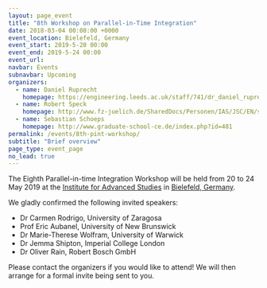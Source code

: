```yaml
---
layout: page_event
title: "8th Workshop on Parallel-in-Time Integration"
date: 2018-03-04 00:00:00 +0000
event_location: Bielefeld, Germany
event_start: 2019-5-20 00:00
event_end: 2019-5-24 00:00
event_url: 
navbar: Events
subnavbar: Upcoming
organizers:
  - name: Daniel Ruprecht
    homepage: https://engineering.leeds.ac.uk/staff/741/dr_daniel_ruprecht
  - name: Robert Speck
    homepage: http://www.fz-juelich.de/SharedDocs/Personen/IAS/JSC/EN/staff/speck_r.html
  - name: Sebastian Schoeps
    homepage: http://www.graduate-school-ce.de/index.php?id=481
permalink: /events/8th-pint-workshop/
subtitle: "Brief overview"
page_type: event_page
no_lead: true
---
```


The Eighth Parallel-in-time Integration Workshop will be held from 20 to 24 May 2019 at the [Institute for Advanced Studies](http://www.uni-bielefeld.de/(en)/ZiF/Allgemeines/index.html) in [Bielefeld, Germany](https://goo.gl/maps/YiSDjkzd7qq).

We gladly confirmed the following invited speakers:

 - Dr Carmen Rodrigo, University of Zaragosa
 - Prof Eric Aubanel, University of New Brunswick
 - Dr Marie-Therese Wolfram, University of Warwick
 - Dr Jemma Shipton, Imperial College London
 - Dr Oliver Rain, Robert Bosch GmbH

Please contact the organizers if you would like to attend! We will then arrange for a formal invite being sent to you. 
